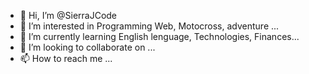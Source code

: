 - 👋 Hi, I’m @SierraJCode
- 👀 I’m interested in Programming Web, Motocross, adventure ...
- 🌱 I’m currently learning English lenguage, Technologies, Finances...
- 💞️ I’m looking to collaborate on ...
- 📫 How to reach me ...

<!---
SierraJCode/SierraJCode is a ✨ special ✨ repository because its `README.md` (this file) appears on your GitHub profile.
You can click the Preview link to take a look at your changes.
--->
